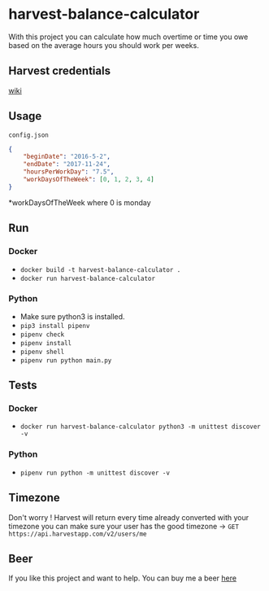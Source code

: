 # harvest-balance-calculator

With this project you can calculate how much overtime or time you owe based on the average hours you should work per weeks.

## Harvest credentials
[wiki](https://github.com/wilau2/harvest-balance-calculator/wiki/Setting-up-harvest-credentials)

## Usage

`config.json`
```json
{
    "beginDate": "2016-5-2",
    "endDate": "2017-11-24",
    "hoursPerWorkDay": "7.5",
    "workDaysOfTheWeek": [0, 1, 2, 3, 4]
}
```
*workDaysOfTheWeek where 0 is monday

## Run 
### Docker
- `docker build -t harvest-balance-calculator .`
- `docker run harvest-balance-calculator`

### Python

- Make sure python3 is installed.
- `pip3 install pipenv`
- `pipenv check`
- `pipenv install`
- `pipenv shell`
- `pipenv run python main.py`

## Tests
### Docker
- `docker run harvest-balance-calculator python3 -m unittest discover -v`
### Python
- `pipenv run python -m unittest discover -v`

## Timezone
Don't worry !
Harvest will return every time already converted with your timezone
you can make sure your user has the good timezone ->  `GET https://api.harvestapp.com/v2/users/me`

## Beer
If you like this project and want to help. You can buy me a beer [here](https://www.paypal.me/williamlauze)

